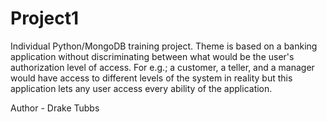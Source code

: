 # Project1
Individual Python/MongoDB training project. Theme is based on a banking application without discriminating between what would be the user's authorization level of access. For e.g.; a customer, a teller, and a manager would have access to different levels of the system in reality but this application lets any user access every ability of the application.

Author - Drake Tubbs
